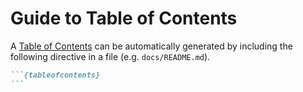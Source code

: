 # Guide to Table of Contents

A [Table of Contents](../README.md) can be automatically generated by including the following directive in a file (e.g. `docs/README.md`).

````md
```{tableofcontents}
```
````
